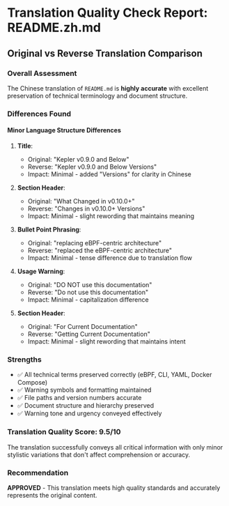 # Translation Quality Check Report: README.zh.md

## Original vs Reverse Translation Comparison

### Overall Assessment
The Chinese translation of `README.md` is **highly accurate** with excellent preservation of technical terminology and document structure.

### Differences Found

#### Minor Language Structure Differences
1. **Title**:
   - Original: "Kepler v0.9.0 and Below"
   - Reverse: "Kepler v0.9.0 and Below Versions"
   - Impact: Minimal - added "Versions" for clarity in Chinese

2. **Section Header**:
   - Original: "What Changed in v0.10.0+"
   - Reverse: "Changes in v0.10.0+ Versions"
   - Impact: Minimal - slight rewording that maintains meaning

3. **Bullet Point Phrasing**:
   - Original: "replacing eBPF-centric architecture"
   - Reverse: "replaced the eBPF-centric architecture"
   - Impact: Minimal - tense difference due to translation flow

4. **Usage Warning**:
   - Original: "DO NOT use this documentation"
   - Reverse: "Do not use this documentation"
   - Impact: Minimal - capitalization difference

5. **Section Header**:
   - Original: "For Current Documentation"
   - Reverse: "Getting Current Documentation"
   - Impact: Minimal - slight rewording that maintains intent

### Strengths
- ✅ All technical terms preserved correctly (eBPF, CLI, YAML, Docker Compose)
- ✅ Warning symbols and formatting maintained
- ✅ File paths and version numbers accurate
- ✅ Document structure and hierarchy preserved
- ✅ Warning tone and urgency conveyed effectively

### Translation Quality Score: 9.5/10
The translation successfully conveys all critical information with only minor stylistic variations that don't affect comprehension or accuracy.

### Recommendation
**APPROVED** - This translation meets high quality standards and accurately represents the original content.
